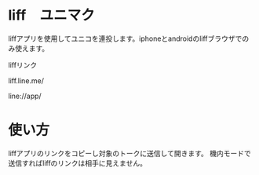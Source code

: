 # liff　ユニマク
liffアプリを使用してユニコを連投します。iphoneとandroidのliffブラウザでのみ使えます。

liffリンク

liff.line.me/

line://app/
# 使い方
liffアプリのリンクをコピーし対象のトークに送信して開きます。
機内モードで送信すればliffのリンクは相手に見えません。
